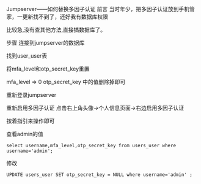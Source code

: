 Jumpserver——如何替换多因子认证
前言
当时年少，把多因子认证放到手机管家，一更新找不到了，还好我有数据库权限

比较急,没有查其他方法,直接搞数据库了。

步骤
连接到jumpserver的数据库

找到user_user表

将mfa_level和otp_secret_key重置

mfa_level => 0
otp_secret_key 中的值删除掉即可

重新登录jumpserver

重新启用多因子认证
点击右上角头像->个人信息页面->右边启用多因子认证

按着指引来操作即可

查看admin的值

```mysql
select username,mfa_level,otp_secret_key from users_user where username='admin';
```

修改

```mysql
UPDATE users_user SET otp_secret_key = NULL where username='admin' ;
```

